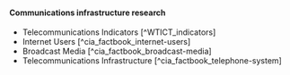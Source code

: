 
#### Communications infrastructure research

  * Telecommunications Indicators [^WTICT_indicators]
  * Internet Users [^cia_factbook_internet-users]
  * Broadcast Media [^cia_factbook_broadcast-media]
  * Telecommunications Infrastructure [^cia_factbook_telephone-system]
